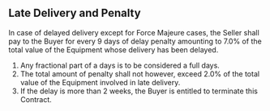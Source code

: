 Late Delivery and Penalty
----

In case of delayed delivery except for Force Majeure cases, the Seller shall pay to the Buyer for every 9 days of delay penalty amounting to 7.0% of the total value of the Equipment whose delivery has been delayed.
1. Any fractional part of a days is to be considered a full days.
2. The total amount of penalty shall not however, exceed 2.0% of the total value of the Equipment involved in late delivery.
3. If the delay is more than 2 weeks, the Buyer is entitled to terminate this Contract.